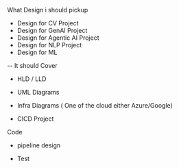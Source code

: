 What Design i should pickup 
- Design for CV Project
- Design for GenAI Project
- Design for Agentic AI Project
- Design for NLP Project 
- Design for ML 


-- 
It should Cover
- HLD / LLD 


- UML Diagrams
- Infra Diagrams ( One of the cloud either Azure/Google)
- CICD Project

Code
- pipeline design

- Test
